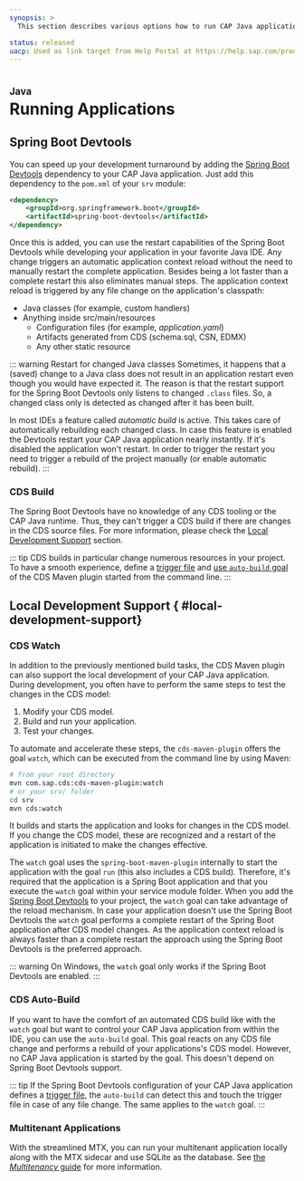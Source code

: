 ```yaml
---
synopsis: >
  This section describes various options how to run CAP Java applications locally

status: released
uacp: Used as link target from Help Portal at https://help.sap.com/products/BTP/65de2977205c403bbc107264b8eccf4b/9186ed9ab00842e1a31309ff1be38792.html
---
```


# Running Applications
<style scoped>
  h1:before {
    content: "Java"; display: block; font-size: 60%; margin: 0 0 .2em;
  }
</style>

## Spring Boot Devtools
You can speed up your development turnaround by adding the [Spring Boot Devtools](https://docs.spring.io/spring-boot/docs/current/reference/html/using.html#using.devtools) dependency to your CAP Java application. Just add this dependency to the `pom.xml` of your `srv` module:

```xml
<dependency>
    <groupId>org.springframework.boot</groupId>
    <artifactId>spring-boot-devtools</artifactId>
</dependency>
```

Once this is added, you can use the restart capabilities of the Spring Boot Devtools while developing your application in your favorite Java IDE. Any change triggers an automatic application context reload without the need to manually restart the complete application. Besides being a lot faster than a complete restart this also eliminates manual steps. The application context reload is triggered by any file change on the application's classpath:

* Java classes (for example, custom handlers)
* Anything inside src/main/resources
  * Configuration files (for example, _application.yaml_)
  * Artifacts generated from CDS (schema.sql, CSN, EDMX)
  * Any other static resource

::: warning Restart for changed Java classes
Sometimes, it happens that a (saved) change to a Java class does not result in an application restart even though you would have expected it. The reason is that the restart support for the Spring Boot Devtools only listens to changed `.class` files. So, a changed class only is detected as changed after it has been built.

In most IDEs a feature called *automatic build* is active. This takes care of automatically rebuilding each changed class. In case this feature is enabled the Devtools restart your CAP Java application nearly instantly. If it's disabled the application won't restart. In order to trigger the restart you need to trigger a rebuild of the project manually (or enable automatic rebuild).
:::

### CDS Build

The Spring Boot Devtools have no knowledge of any CDS tooling or the CAP Java runtime. Thus, they can't trigger a CDS build if there are changes in the CDS source files. For more information, please check the [Local Development Support](#local-development-support) section.

::: tip
CDS builds in particular change numerous resources in your project. To have a smooth experience, define a [trigger file](https://docs.spring.io/spring-boot/docs/current/reference/html/using.html#using.devtools.restart.triggerfile) and [use `auto-build` goal](#cds-auto-build) of the CDS Maven plugin started from the command line.
:::


## Local Development Support { #local-development-support}

### CDS Watch
In addition to the previously mentioned build tasks, the CDS Maven plugin can also support the local development of your CAP Java application. During development, you often have to perform the same steps to test the changes in the CDS model:

1. Modify your CDS model.
1. Build and run your application.
1. Test your changes.

To automate and accelerate these steps, the `cds-maven-plugin` offers the goal `watch`, which can be executed from the command line by using Maven:

```sh
# from your root directory
mvn com.sap.cds:cds-maven-plugin:watch
# or your srv/ folder
cd srv
mvn cds:watch
```

It builds and starts the application and looks for changes in the CDS model. If you change the CDS model, these are recognized and a restart of the application is initiated to make the changes effective.

The `watch` goal uses the `spring-boot-maven-plugin` internally to start the application with the goal `run` (this also includes a CDS build). Therefore, it's required that the application is a Spring Boot application and that you execute the `watch` goal within your service module folder.
When you add the [Spring Boot Devtools](https://docs.spring.io/spring-boot/docs/current/reference/html/using.html#using.devtools) to your project, the `watch` goal can take advantage of the reload mechanism. In case your application doesn't use the Spring Boot Devtools the `watch` goal performs a complete restart of the Spring Boot application after CDS model changes. As the application context reload is always faster than a complete restart the approach using the Spring Boot Devtools is the preferred approach.

::: warning
On Windows, the `watch` goal only works if the Spring Boot Devtools are enabled.
:::

### CDS Auto-Build

If you want to have the comfort of an automated CDS build like with the `watch` goal but want to control your CAP Java application from within the IDE, you can use the `auto-build` goal. This goal reacts on any CDS file change and performs a rebuild of your applications's CDS model. However, no CAP Java application is started by the goal. This doesn't depend on Spring Boot Devtools support.

::: tip
If the Spring Boot Devtools configuration of your CAP Java application defines a [trigger file](https://docs.spring.io/spring-boot/docs/current/reference/html/using.html#using.devtools.restart.triggerfile), the `auto-build` can detect this and touch the trigger file in case of any file change. The same applies to the `watch` goal.
:::

### Multitenant Applications

With the streamlined MTX, you can run your multitenant application locally along with the MTX sidecar and use SQLite as the database. 
See [the _Multitenancy_ guide](../../guides/multitenancy/#test-locally) for more information.
